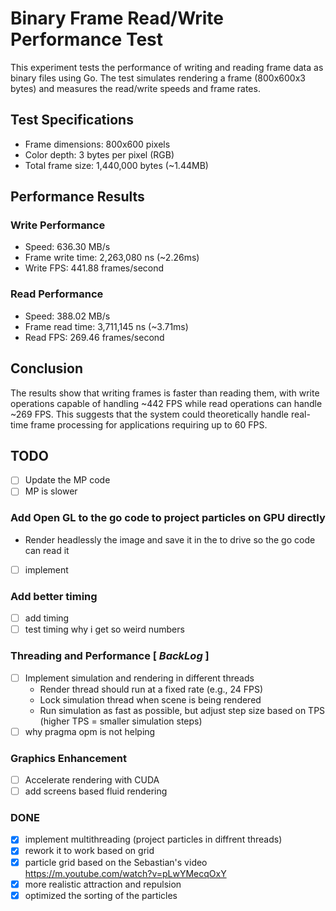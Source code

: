 # Binary Frame Read/Write Performance Test

This experiment tests the performance of writing and reading frame data as binary files using Go. The test simulates rendering a frame (800x600x3 bytes) and measures the read/write speeds and frame rates.

## Test Specifications
- Frame dimensions: 800x600 pixels
- Color depth: 3 bytes per pixel (RGB)
- Total frame size: 1,440,000 bytes (~1.44MB)

## Performance Results

### Write Performance
- Speed: 636.30 MB/s
- Frame write time: 2,263,080 ns (~2.26ms)
- Write FPS: 441.88 frames/second

### Read Performance
- Speed: 388.02 MB/s
- Frame read time: 3,711,145 ns (~3.71ms)
- Read FPS: 269.46 frames/second

## Conclusion
The results show that writing frames is faster than reading them, with write operations capable of handling ~442 FPS while read operations can handle ~269 FPS. This suggests that the system could theoretically handle real-time frame processing for applications requiring up to 60 FPS.

## TODO

- [ ] Update the MP code
- [ ] MP is slower

### Add Open GL to the go code to project particles on GPU directly
- Render headlessly the image and save it in the to drive so the go code can read it
- [ ] implement

### Add better timing
- [ ] add timing
- [ ] test timing why i get so weird numbers

### Threading and Performance [ ***BackLog*** ]
- [ ] Implement simulation and rendering in different threads
  - Render thread should run at a fixed rate (e.g., 24 FPS)
  - Lock simulation thread when scene is being rendered
  - Run simulation as fast as possible, but adjust step size based on TPS (higher TPS = smaller simulation steps)
- [ ] why pragma opm is not helping

### Graphics Enhancement
- [ ] Accelerate rendering with CUDA
- [ ] add screens based fluid rendering

### DONE
- [X] implement multithreading (project particles in diffrent threads)
- [x] rework it to work based on grid
- [x] particle grid based on the Sebastian's video https://m.youtube.com/watch?v=pLwYMecqOxY
- [X] more realistic attraction and repulsion
- [X] optimized the sorting of the particles
